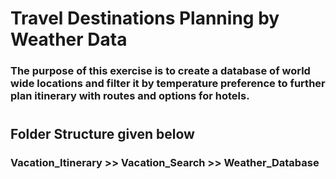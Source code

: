 # Travel Destinations Planning by Weather Data

### The purpose of this exercise is to create a database of world wide locations and filter it by temperature preference to further plan itinerary with routes and options for hotels.
#
## Folder Structure given below
### Vacation_Itinerary >> Vacation_Search >> Weather_Database
